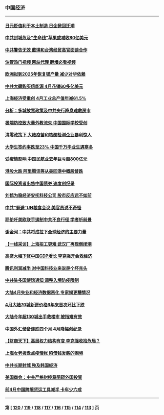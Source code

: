 ### 中国经济
---
#### [日元贬值利于本土制造 日企掀回迁潮](../../pages/ncid283/n13741770.md?05210445) 
#### [中共封城危及“生命线”苹果或减收80亿美元](../../pages/ncid283/n13741762.md?05210445) 
#### [中共警告无效 戴琪和台湾经贸高官面谈合作](../../pages/ncid283/n13741718.md?05210445) 
#### [油管热门视频 网站代理 翻墙必看视频](http://209.222.30.114:81/youtube.html?05210445)
#### [欧洲拟到2025年恢复镁产量 减少对华依赖](../../pages/ncid283/n13741694.md?05210445) 
#### [中共大肆购买俄能源 4月花销60多亿美元](../../pages/ncid283/n13741698.md?05210445) 
#### [上海经济受重创 4月工业总产值年减61.5%](../../pages/ncid283/n13741423.md?05210445) 
#### [分析：多城放宽政策及中共央行降息难救房市](../../pages/ncid283/n13741415.md?05210445) 
#### [极端防控致大量外教流失 中国国际学校受创](../../pages/ncid283/n13741383.md?05210445) 
#### [清零政策下 大陆疫苗和核酸检测企业暴利惊人](../../pages/ncid283/n13741225.md?05210445) 
#### [大学生签约率跌至23% 中国千万毕业生遇寒冬](../../pages/ncid283/n13741056.md?05210445) 
#### [受疫情影响 中国民航业去年巨亏超800亿元](../../pages/ncid283/n13741096.md?05210445) 
#### [港股大跌 阿里腾讯等从美回港中概股普跌](../../pages/ncid283/n13741060.md?05210445) 
#### [国际投资者出售中国债券 速度创纪录](../../pages/ncid283/n13740982.md?05210445) 
#### [刘鹤为稳经济安抚科技公司 股市反应远不如前](../../pages/ncid283/n13740881.md?05210445) 
#### [中共“躲避”UN粮食会议 美官员说不奇怪](../../pages/ncid283/n13740742.md?05210445) 
#### [耶伦吁美欧联手遏制中共不良行径 学者析前景](../../pages/ncid283/n13740600.md?05210445) 
#### [谢金河：中共将成拉下全球经济的主要力量](../../pages/ncid283/n13740547.md?05210445) 
#### [【一线采访】上海招工更难 武汉厂再现倒闭潮](../../pages/ncid283/n13740187.md?05210445) 
#### [高盛大幅下修中国GDP增长 李克强开会救经济](../../pages/ncid283/n13739993.md?05210445) 
#### [腾讯利润减半 对中国科技业来说是个坏兆头](../../pages/ncid283/n13740093.md?05210445) 
#### [中共驻多国使馆通知 调整入境防疫限制](../../pages/ncid283/n13739965.md?05210445) 
#### [大陆4月失业和经济数据恶化 专家揭更糟情况](../../pages/ncid283/n13739896.md?05210445) 
#### [4月大陆70城新房价格6年来首次环比下跌](../../pages/ncid283/n13739723.md?05210445) 
#### [大陆今年超130城出手救楼市  被指难有效](../../pages/ncid283/n13739556.md?05210445) 
#### [中国外汇储备连跌四个月 4月降幅创纪录](../../pages/ncid283/n13739541.md?05210445) 
#### [【财商天下】高层权力结构有变 李克强收拾危局？](../../pages/ncid283/n13739513.md?05210445) 
#### [上海女老板盘点疫情帐 陷借钱发薪的困境](../../pages/ncid283/n13739410.md?05210445) 
#### [中共长期封城 殃及韩国经济](../../pages/ncid283/n13739351.md?05210445) 
#### [美国商会：中共严格封控将阻碍外国投资](../../pages/ncid283/n13739088.md?05210445) 
#### [前4月中国跨境货运工具减半 卡车少六成](../../pages/ncid283/n13738983.md?05210445) 

---
#### 第 [ [120](./120.md?05210445) / [119](./119.md?05210445) / [118](./118.md?05210445) / [117](./117.md?05210445) / [116](./116.md?05210445) / [115](./115.md?05210445) / [114](./114.md?05210445) / [113](./113.md?05210445) ] 页
